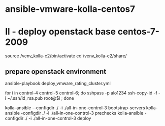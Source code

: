 # ansible-vmware-kolla-centos7

# II - deploy openstack base centos-7-2009

source /venv_kolla-c2/bin/activate
cd /venv_kolla-c2/share/
## prepare openstack environment
ansible-playbook deploy_vmware_rating_cluster.yml 

for i in control-4 control-5 control-6;
do 
  sshpass -p alo1234 ssh-copy-id -f -i ~/.ssh/id_rsa.pub root@$i ; 
done

kolla-ansible --configdir ./ -i ./all-in-one-control-3 bootstrap-servers
kolla-ansible -configdir ./ -i ./all-in-one-control-3 prechecks
kolla-ansible -configdir ./ -i ./all-in-one-control-3 deploy